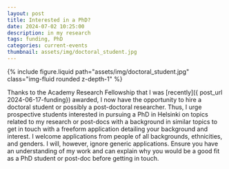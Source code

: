 ```yaml
---
layout: post
title: Interested in a PhD?
date: 2024-07-02 10:25:00
description: in my research
tags: funding, PhD
categories: current-events
thumbnail: assets/img/doctoral_student.jpg
---
```


<div class="row mt-3">
    <div class="col-sm mt-3 mt-md-0">
        {% include figure.liquid path="assets/img/doctoral_student.jpg" class="img-fluid rounded z-depth-1" %}
    </div>
</div>

Thanks to the Academy Research Fellowship that I was [recently]({ post_url 2024-06-17-funding}) awarded, I now have the opportunity to hire a doctoral student or possibly a post-doctoral researcher. Thus, I urge prospective students interested in pursuing a PhD in Helsinki on topics related to my research or post-docs with a background in similar topics to get in touch with a freeform application detailing your background and interest. I welcome applications from people of all backgrounds, ethnicities, and genders. I will, however, ignore generic applications. Ensure you have an understanding of my work and can explain why you would be a good fit as a PhD student or post-doc before getting in touch.
